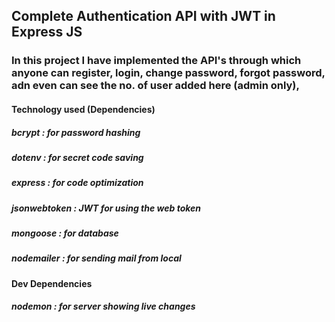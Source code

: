 ## Complete Authentication API with JWT in Express JS

### In this project I have implemented the API's through which anyone can register, login, change password, forgot password, adn even can see the no. of user added here (admin only),

#### Technology used (Dependencies) <br>

##### bcrypt : for password hashing <br>

##### dotenv : for secret code saving <br>

##### express : for code optimization <br>

##### jsonwebtoken : JWT for using the web token <br>

##### mongoose : for database <br>

##### nodemailer : for sending mail from local <br>


#### Dev Dependencies <br>

##### nodemon : for server showing live changes
